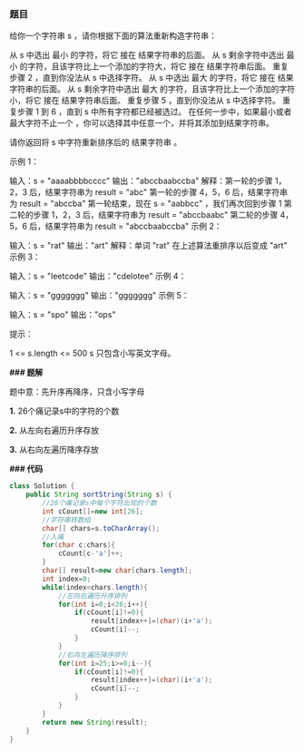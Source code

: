 ### 题目

给你一个字符串 s ，请你根据下面的算法重新构造字符串：

从 s 中选出 最小 的字符，将它 接在 结果字符串的后面。
从 s 剩余字符中选出 最小 的字符，且该字符比上一个添加的字符大，将它 接在 结果字符串后面。
重复步骤 2 ，直到你没法从 s 中选择字符。
从 s 中选出 最大 的字符，将它 接在 结果字符串的后面。
从 s 剩余字符中选出 最大 的字符，且该字符比上一个添加的字符小，将它 接在 结果字符串后面。
重复步骤 5 ，直到你没法从 s 中选择字符。
重复步骤 1 到 6 ，直到 s 中所有字符都已经被选过。
在任何一步中，如果最小或者最大字符不止一个 ，你可以选择其中任意一个，并将其添加到结果字符串。

请你返回将 s 中字符重新排序后的 结果字符串 。

 

示例 1：

输入：s = "aaaabbbbcccc"
输出："abccbaabccba"
解释：第一轮的步骤 1，2，3 后，结果字符串为 result = "abc"
第一轮的步骤 4，5，6 后，结果字符串为 result = "abccba"
第一轮结束，现在 s = "aabbcc" ，我们再次回到步骤 1
第二轮的步骤 1，2，3 后，结果字符串为 result = "abccbaabc"
第二轮的步骤 4，5，6 后，结果字符串为 result = "abccbaabccba"
示例 2：

输入：s = "rat"
输出："art"
解释：单词 "rat" 在上述算法重排序以后变成 "art"
示例 3：

输入：s = "leetcode"
输出："cdelotee"
示例 4：

输入：s = "ggggggg"
输出："ggggggg"
示例 5：

输入：s = "spo"
输出："ops"


提示：

1 <= s.length <= 500
s 只包含小写英文字母。

**### 题解**

题中意：先升序再降序，只含小写字母

**1.** 26个痛记录s中的字符的个数

**2.** 从左向右遍历升序存放

**3.** 从右向左遍历降序存放





**[](***https://leetcode-cn.com/problems/increasing-decreasing-string/solution/javadai-ma-2msji-bai-liao-100de-yong-hu-by-sdwwld/***)**

**### 代码**

```java
class Solution {
    public String sortString(String s) {
        //26个痛记录s中每个字符出现的个数
        int cCount[]=new int[26];
        //字符串转数组
        char[] chars=s.toCharArray();
        //入痛
        for(char c:chars){
            cCount[c-'a']++;
        }
        char[] result=new char[chars.length];
        int index=0;
        while(index<chars.length){
            //左向右遍历升序排列
            for(int i=0;i<26;i++){
                if(cCount[i]!=0){
                    result[index++]=(char)(i+'a');
                    cCount[i]--;
                }
            }
            //右向左遍历降序排列
            for(int i=25;i>=0;i--){
                if(cCount[i]!=0){
                    result[index++]=(char)(i+'a');
                    cCount[i]--;
                }
            }
        }
        return new String(result);
    }
}




```

